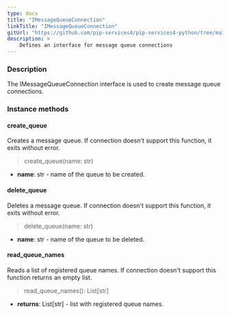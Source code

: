 ```yaml
---
type: docs
title: "IMessageQueueConnection"
linkTitle: "IMessageQueueConnection"
gitUrl: "https://github.com/pip-services4/pip-services4-python/tree/main/pip-services4-messaging-python"
description: >
    Defines an interface for message queue connections
---
```


### Description

The IMessageQueueConnection interface is used to create message queue connections.

### Instance methods

#### create_queue
Creates a message queue.
If connection doesn't support this function, it exits without error.

> create_queue(name: str)

- **name**: str - name of the queue to be created.

#### delete_queue
Deletes a message queue.
If connection doesn't support this function, it exits without error.

> delete_queue(name: str)

- **name**: str - name of the queue to be deleted.

#### read_queue_names
Reads a list of registered queue names. If connection doesn't support this function returns an empty list.

> read_queue_names(): List[str]

- **returns**: List[str] - list with registered queue names.

